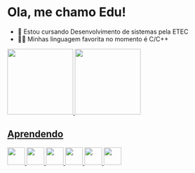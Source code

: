 # Ola, me chamo Edu! #
     
- 🤖 Estou cursando Desenvolvimento de sistemas pela ETEC
- 🧑‍💻 Minhas linguagem favorita no momento é C/C++

<div>
  <a href="https://github.com/nseduuu" >
  <img height="150em" src="https://github-readme-stats.vercel.app/api?username=nseduuu&show_icons=true&theme=dracula&include_all_commits=true&count_private=true" />
  <img height="150em" src="https://github-readme-stats.vercel.app/api/top-langs/?username=nseduuu&layout=compact&langs_count=7&theme=dracula" />
</div>

## Aprendendo ##
<div display="flex" flex-direction="row">
  <img src="https://cdn.jsdelivr.net/gh/devicons/devicon/icons/c/c-original.svg" width="40" height="40"/>
  <img src="https://cdn.jsdelivr.net/gh/devicons/devicon/icons/html5/html5-original.svg" width="40" height="40" />
  <img src="https://cdn.jsdelivr.net/gh/devicons/devicon/icons/css3/css3-original.svg" width="40" height="40" />
  <img src="https://cdn.jsdelivr.net/gh/devicons/devicon/icons/javascript/javascript-original.svg" width="40" height="40" />
  <img src="https://cdn.jsdelivr.net/gh/devicons/devicon/icons/linux/linux-original.svg" width="40" height="40" />
  <img src="https://cdn.jsdelivr.net/gh/devicons/devicon/icons/git/git-original.svg" width="40" height="40" />
</div>
